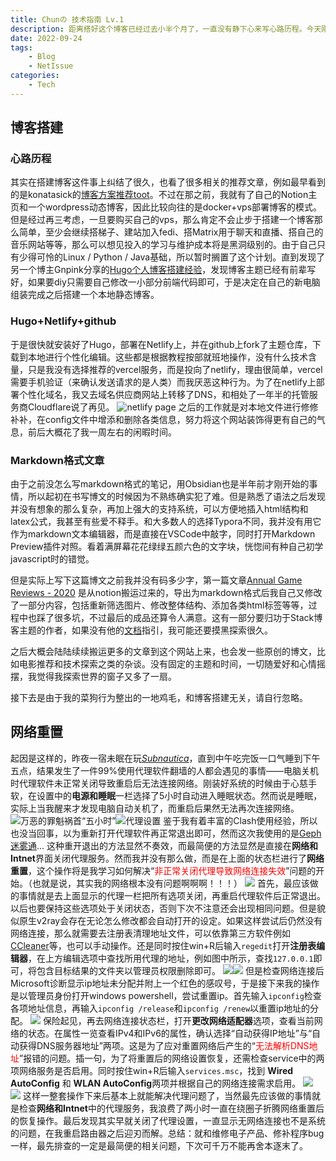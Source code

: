 ```yaml
---
title: Chunの 技术指南 Lv.1
description: 距离搭好这个博客已经过去小半个月了，一直没有静下心来写心路历程。今天刚好由于一件非常令人恼火的小事，在网络问题上折腾了将近两个小时，于是打算写一篇记录性质的博文，既补上建站的过程，又讲述一下今天晚上的白痴修理过程。
date: 2022-09-24
tags:
    - Blog
    - NetIssue
categories: 
    - Tech
---
```


## **博客搭建**
### **心路历程**
其实在搭建博客这件事上纠结了很久，也看了很多相关的推荐文章，例如最早看到的是konatasick的[博客方案推荐toot](https://moresci.sale/@konatasick/105558677388097877)。不过在那之前，我就有了自己的Notion主页和一个wordpress动态博客，因此比较向往的是docker+vps部署博客的模式。但是经过再三考虑，一旦要购买自己的vps，那么肯定不会止步于搭建一个博客那么简单，至少会继续搭梯子、建站加入fedi、搭Matrix用于聊天和直播、搭自己的音乐网站等等，那么可以想见投入的学习与维护成本将是黑洞级别的。由于自己只有少得可怜的Linux / Python / Java基础，所以暂时搁置了这个计划。直到发现了另一个博主Gnpink分享的[Hugo个人博客搭建经验](https://m.cmx.im/@Gnpink/107890349003555006)，发现博客主题已经有前辈写好，如果要diy只需要自己修改一小部分前端代码即可，于是决定在自己的新电脑组装完成之后搭建一个本地静态博客。
### **Hugo+Netlify+github**
于是很快就安装好了Hugo，部署在Netlify上，并在github上fork了主题仓库，下载到本地进行个性化编辑。这些都是根据教程按部就班地操作，没有什么技术含量，只是我没有选择推荐的vercel服务，而是投向了netlify，理由很简单，vercel需要手机验证（来确认发送请求的是人类）而我厌恶这种行为。为了在netlify上部署个性化域名，我又去域名供应商网站上转移了DNS，和相处了一年半的托管服务商Cloudflare说了再见。
![netlify page](netlify.png)
之后的工作就是对本地文件进行修修补补，在config文件中增添和删除各类信息，努力将这个网站装饰得更有自己的气息，前后大概花了我一周左右的闲暇时间。
### **Markdown格式文章**
由于之前没怎么写markdown格式的笔记，用Obsidian也是半年前才刚开始的事情，所以起初在书写博文的时候因为不熟练确实犯了难。但是熟悉了语法之后发现并没有想象的那么复杂，再加上强大的支持系统，可以方便地插入html结构和latex公式，我甚至有些爱不释手。和大多数人的选择Typora不同，我并没有用它作为markdown文本编辑器，而是直接在VSCode中敲字，同时打开Markdown Preview插件对照。看着满屏幕花花绿绿五颜六色的文字块，恍惚间有种自己初学javascript时的错觉。

但是实际上写下这篇博文之前我并没有码多少字，第一篇文章[Annual Game Reviews - 2020](https://chungou.xyz/2021/annual-game-reviews-2020/) 是从notion搬运过来的，导出为markdown格式后我自己又修改了一部分内容，包括重新筛选图片、修改整体结构、添加各类html标签等等，过程中也踩了很多坑，不过最后的成品还算令人满意。这有一部分要归功于Stack博客主题的作者，如果没有他的[文档](https://stack.jimmycai.com/)指引，我可能还要摸黑探索很久。

之后大概会陆陆续续搬运更多的文章到这个网站上来，也会发一些原创的博文，比如电影推荐和技术探索之类的杂谈。没有固定的主题和时间，一切随爱好和心情摇摆，我觉得我探索世界的窗子又多了一扇。

接下去是由于我的菜狗行为整出的一地鸡毛，和博客搭建无关，请自行忽略。
## **网络重置**
起因是这样的，昨夜一宿未眠在玩[*Subnautica*](https://store.steampowered.com/app/264710/Subnautica/)，直到中午吃完饭一口气睡到下午五点，结果发生了一件99%使用代理软件翻墙的人都会遇见的事情——电脑关机时代理软件未正常关闭导致重启后无法连接网络。刚装好系统的时候由于心慈手软，在设置中的**电源和睡眠**一栏选择了5小时自动进入睡眠状态。然而说是睡眠，实际上当我醒来才发现电脑自动关机了，而重启后果然无法再次连接网络。
![万恶的罪魁祸首“五小时”](power.png)![代理设置](proxy.png)
鉴于我有着丰富的Clash使用经验，所以也没当回事，以为重新打开代理软件再正常退出即可，然而这次我使用的是[Geph迷雾通](https://geph.io/en/)... 这种重开退出的方法显然不奏效，而最简便的方法显然是直接在**网络和Intnet**界面关闭代理服务。然而我并没有那么做，而是在上面的状态栏进行了**网络重置**，这个操作将是我学习如何解决“<span style="color:red">非正常关闭代理导致网络连接失效</span>”问题的开始。（也就是说，其实我的网络根本没有问题啊啊啊！！！）
![](reset.png)
首先，最应该做的事情就是去上面显示的代理一栏把所有选项关闭，再重启代理软件后正常退出。以后也要保持这些选项处于关闭状态，否则下次不注意还会出现相同问题。但是貌似原生v2ray会存在无论怎么修改都会自动打开的设定。如果这样尝试后仍然没有网络连接，那么就需要去注册表清理地址文件，可以依靠第三方软件例如[CCleaner](https://www.ccleaner.com/)等，也可以手动操作。还是同时按住win+R后输入```regedit```打开**注册表编辑器**，在上方编辑选项中查找所用代理的地址，例如图中所示，查找```127.0.0.1```即可，将包含目标结果的文件夹以管理员权限删除即可。
![](regedit.png)![](search.png)
但是检查网络连接后Microsoft诊断显示ip地址未分配并附上一个红色的感叹号，于是接下来我的操作是以管理员身份打开windows powershell，尝试重置ip。首先输入```ipconfig```检查各项地址信息，再输入```ipconfig /release```和```ipconfig /renew```以重置ip地址的分配。
![](powershell.png)
保险起见，再去网络连接状态栏，打开**更改网络适配器**选项，查看当前网络的状态。在属性一览查看IPv4和IPv6的属性，确认选择“自动获得IP地址”与“自动获得DNS服务器地址”两项。这是为了应对重置网络后产生的“<span style="color:red">无法解析DNS地址</span>”报错的问题。插一句，为了将重置后的网络设置恢复，还需检查service中的两项网络服务是否启用。同时按住win+R后输入```services.msc```，找到 **Wired AutoConfig** 和 **WLAN AutoConfig**两项并根据自己的网络连接需求启用。
![](eathernet.png)
![](wireConfig.png)
这样一整套操作下来后基本上就能解决代理问题了，当然最先应该做的事情就是检查**网络和Intnet**中的代理服务，我浪费了两小时一直在绕圈子折腾网络重置后的恢复操作。最后发现其实早就关闭了代理设置，一直显示无网络连接也不是系统的问题，在我重启路由器之后迎刃而解。总结：就和维修电子产品、修补程序bug一样，最先排查的一定是最简便的相关问题，下次可千万不能再舍本逐末了。
